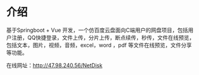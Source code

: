 # 介绍
基于Springboot + Vue 开发，一个仿百度云盘面向C端用户的网盘项目，包括用户注册，QQ快捷登录，文件上传，分片上传，断点续传，秒传，文件在线预览，包括文本，图片，视频，音频，excel，word ，pdf 等文件在线预览，文件分享等功能。

在线网址：http://47.98.240.56/NetDisk
